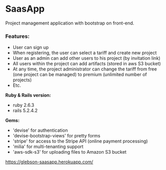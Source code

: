 # SaasApp

Project management application with bootstrap on front-end.

### Features:

* User can sign up
* When registering, the user can select a tariff and create new project
* User as an admin can add other users to his project (by invitation link)
* All users within the project can add artifacts (stored in aws S3 bucket)
* At any time, the project administrator can change the tariff from free (one project can be managed) to premium (unlimited number of projects)
* Etc.

**Ruby & Rails version:**
- ruby 2.6.3
- rails 5.2.4.2

**Gems:**
- 'devise' for authentication
- 'devise-bootstrap-views' for pretty forms
- 'stripe' for access to the Stripe API (online payment processing)
- 'milia' for multi-tenanting support
- 'aws-sdk-s3' for uploading files to Amazon S3 bucket

https://glebson-saasapp.herokuapp.com/
